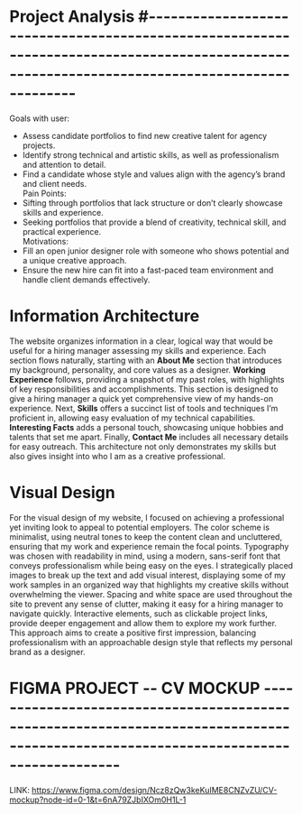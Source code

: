 # Project Analysis #----------------------------------------------------------------------------------------------------------------------------------------------

Goals with user:  
- Assess candidate portfolios to find new creative talent for agency projects.
- Identify strong technical and artistic skills, as well as professionalism and attention to detail.
- Find a candidate whose style and values align with the agency’s brand and client needs.  
Pain Points:  
- Sifting through portfolios that lack structure or don’t clearly showcase skills and experience.
- Seeking portfolios that provide a blend of creativity, technical skill, and practical experience.  
Motivations:  
- Fill an open junior designer role with someone who shows potential and a unique creative approach.
- Ensure the new hire can fit into a fast-paced team environment and handle client demands effectively.

# Information Architecture
The website organizes information in a clear, logical way that would be useful for a hiring manager assessing my skills and experience. Each section flows naturally, starting with an **About Me** section that introduces my background, personality, and core values as a designer. **Working Experience** follows, providing a snapshot of my past roles, with highlights of key responsibilities and accomplishments. This section is designed to give a hiring manager a quick yet comprehensive view of my hands-on experience. Next, **Skills** offers a succinct list of tools and techniques I’m proficient in, allowing easy evaluation of my technical capabilities. **Interesting Facts** adds a personal touch, showcasing unique hobbies and talents that set me apart. Finally, **Contact Me** includes all necessary details for easy outreach. This architecture not only demonstrates my skills but also gives insight into who I am as a creative professional.

# Visual Design
For the visual design of my website, I focused on achieving a professional yet inviting look to appeal to potential employers. The color scheme is minimalist, using neutral tones to keep the content clean and uncluttered, ensuring that my work and experience remain the focal points. Typography was chosen with readability in mind, using a modern, sans-serif font that conveys professionalism while being easy on the eyes. I strategically placed images to break up the text and add visual interest, displaying some of my work samples in an organized way that highlights my creative skills without overwhelming the viewer. Spacing and white space are used throughout the site to prevent any sense of clutter, making it easy for a hiring manager to navigate quickly. Interactive elements, such as clickable project links, provide deeper engagement and allow them to explore my work further. This approach aims to create a positive first impression, balancing professionalism with an approachable design style that reflects my personal brand as a designer.

# FIGMA PROJECT -- CV MOCKUP -------------------------------------------------------------------------------------------------------------------------------------

LINK: https://www.figma.com/design/Ncz8zQw3keKuIME8CNZvZU/CV-mockup?node-id=0-1&t=6nA79ZJbIXOm0H1L-1





